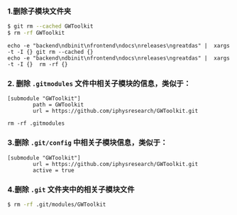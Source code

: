 





### 1.删除子模块文件夹

```bash
$ git rm --cached GWToolkit
$ rm -rf GWToolkit
```

```
echo -e "backend\ndbinit\nfrontend\ndocs\nreleases\ngreatdas" |  xargs -t -I {} git rm --cached {}
echo -e "backend\ndbinit\nfrontend\ndocs\nreleases\ngreatdas" |  xargs -t -I {}  rm -rf {} 
```



### 2. 删除 `.gitmodules` 文件中相关子模块的信息，类似于：

```
[submodule "GWToolkit"]
        path = GWToolkit
        url = https://github.com/iphysresearch/GWToolkit.git

```

```
rm -rf .gitmodules
```



### 3.删除 `.git/config` 中相关子模块信息，类似于：

```fallback
[submodule "GWToolkit"]
        url = https://github.com/iphysresearch/GWToolkit.git
        active = true
```



### 4.删除 `.git` 文件夹中的相关子模块文件

```bash
$ rm -rf .git/modules/GWToolkit
```